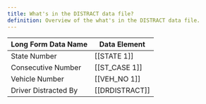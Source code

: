 ```yaml
---
title: What's in the DISTRACT data file?
definition: Overview of the what's in the DISTRACT data file.
---
```

| Long Form Data Name  | Data Element   |
| -------------------- | -------------- |
| State Number         | [[STATE 1]]      |
| Consecutive Number   | [[ST_CASE 1]]    |
| Vehicle Number       | [[VEH_NO 1]]     |
| Driver Distracted By | [[DRDISTRACT]] |


